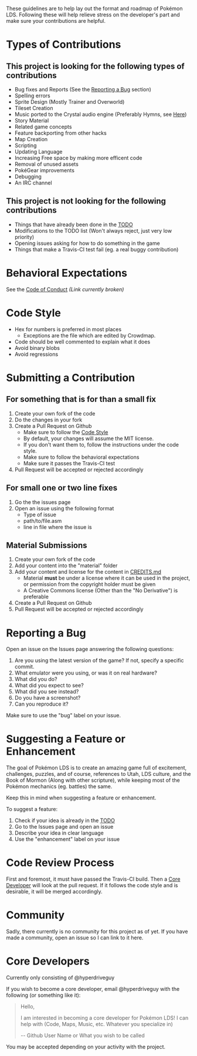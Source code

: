 These guidelines are to help lay out the format and roadmap of Pokémon
LDS. Following these will help relieve stress on the developer's part
and make sure your contributions are helpful.

# Types of Contributions

## This project is looking for the following types of contributions

* Bug fixes and Reports (See the [Reporting a Bug](#reporting-a-bug) section)
* Spelling errors
* Sprite Design (Mostly Trainer and Overworld)
* Tileset Creation
* Music ported to the Crystal audio engine (Preferably Hymns, see [Here](https://www.lds.org/music/library/hymns?lang=eng))
* Story Material
* Related game concepts
* Feature backporting from other hacks
* Map Creation
* Scripting
* Updating Language
* Increasing Free space by making more efficent code
* Removal of unused assets
* PokéGear improvements
* Debugging
* An IRC channel

## This project is **not** looking for the following contributions

* Things that have already been done in the [TODO](https://github.com/hyperdriveguy/pokelds/blob/master/TODO.md)
* Modifications to the TODO list (Won't always reject, just very low priority)
* Opening issues asking for how to do something in the game
* Things that make a Travis-CI test fail (eg. a real buggy contribution)

# Behavioral Expectations

See the [Code of Conduct](https://github.com/hyperdriveguy/pokelds/blob/master/CODE_OF_CONDUCT.md)
*(Link currently broken)*

# Code Style

* Hex for numbers is preferred in most places
    * Exceptions are the file which are edited by Crowdmap.
* Code should be well commented to explain what it does
* Avoid binary blobs
* Avoid regressions

# Submitting a Contribution

## For something that is for than a small fix

1. Create your own fork of the code
2. Do the changes in your fork
3. Create a Pull Request on Github
    * Make sure to follow the [Code Style](#code-style)
    * By default, your changes will assume the MIT license.
    * If you don't want them to, follow the instructions under the code style.
    * Make sure to follow the behavioral expectations
    * Make sure it passes the Travis-CI test
4. Pull Request will be accepted or rejected accordingly

## For small one or two line fixes

1. Go the the issues page
2. Open an issue using the following format
    * Type of issue
    * path/to/file.asm
    * line in file where the issue is
    
## Material Submissions

1. Create your own fork of the code
2. Add your content into the "material" folder
3. Add your content and license for the content in [CREDITS.md](https://github.com/hyperdriveguy/pokelds/blob/master/CREDITS.md)
    * Material __must__ be under a license where it can be used in the
      project, or permission from the copyright holder must be given
    * A Creative Commons license (Other than the "No Derivative") is
      preferable
4. Create a Pull Request on Github 
5. Pull Request will be accepted or rejected accordingly
    
# Reporting a Bug

Open an issue on the Issues page answering the following questions:

1. Are you using the latest version of the game? If not, specify a specific commit.
2. What emulator were you using, or was it on real hardware?
3. What did you do?
4. What did you expect to see?
5. What did you see instead?
6. Do you have a screenshot?
7. Can you reproduce it?

Make sure to use the "bug" label on your issue.

# Suggesting a Feature or Enhancement

The goal of Pokémon LDS is to create an amazing game full of excitement,
challenges, puzzles, and of course, references to Utah, LDS culture, and
the Book of Mormon (Along with other scripture), while keeping most of
the Pokémon mechanics (eg. battles) the same.

Keep this in mind when suggesting a feature or enhancement.

To suggest a feature:

1. Check if your idea is already in the [TODO](https://github.com/hyperdriveguy/pokelds/blob/master/TODO.md)
2. Go to the Issues page and open an issue
3. Describe your idea in clear language
4. Use the "enhancement" label on your issue

# Code Review Process

First and foremost, it must have passed the Travis-CI build. Then a
[Core Developer](#core-developers) will look at the pull request. If it
follows the code style and is desirable, it will be merged accordingly.

# Community

Sadly, there currently is no community for this project as of yet. If
you have made a community, open an issue so I can link to it here.

# Core Developers

Currently only consisting of @hyperdriveguy

If you wish to become a core developer, email @hyperdriveguy with the 
following (or something like it):

> Hello,
>
> I am interested in becoming a core developer for Pokémon LDS!
> I can help with (Code, Maps, Music, etc. Whatever you specialize in)
> 
> -- Github User Name or What you wish to be called

You may be accepted depending on your activity with the project.
